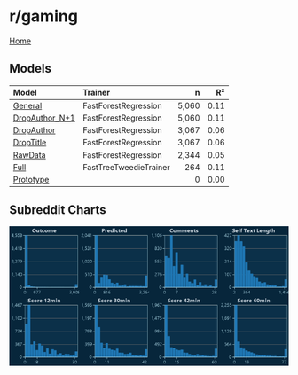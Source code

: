 # r/gaming

[Home](../index.md)

## Models

|Model|Trainer|n|R²|
|:---|:---|---:|---:|
|[General](models/hunch_gaming_General.md)|FastForestRegression|5,060|0.11|
|[DropAuthor_N+1](models/hunch_gaming_DropAuthor_N+1.md)|FastForestRegression|5,060|0.11|
|[DropAuthor](models/hunch_gaming_DropAuthor.md)|FastForestRegression|3,067|0.06|
|[DropTitle](models/hunch_gaming_DropTitle.md)|FastForestRegression|3,067|0.06|
|[RawData](models/hunch_gaming_RawData.md)|FastForestRegression|2,344|0.05|
|[Full](models/hunch_gaming_Full.md)|FastTreeTweedieTrainer|264|0.11|
|[Prototype](models/hunch_gaming_Prototype.md)||0|0.00|

## Subreddit Charts

![r/gaming Distributions](../images/hunch_gaming_Distributions.png "r/gaming Distributions")

